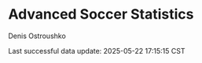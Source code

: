 # Advanced Soccer Statistics
Denis Ostroushko

<!-- gfm -->

Last successful data update: 2025-05-22 17:15:15 CST
